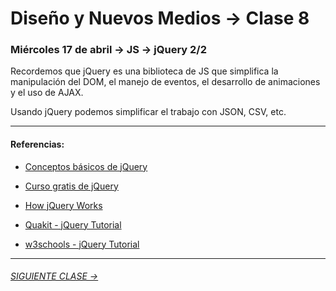 # Diseño y Nuevos Medios → Clase 8  

### Miércoles 17 de abril → JS → jQuery 2/2

Recordemos que jQuery es una biblioteca de JS que simplifica la manipulación del DOM, el manejo de eventos, el desarrollo de animaciones y el uso de AJAX.

Usando jQuery podemos simplificar el trabajo con JSON, CSV, etc.


- - - - - - 

#### Referencias:

- [Conceptos básicos de jQuery](https://www.arkaitzgarro.com/jquery/capitulo-3.html#conceptos-basicos-de-jquery)

- [Curso gratis de jQuery](https://codigofacilito.com/cursos/jquery)

- [How jQuery Works](https://learn.jquery.com/about-jquery/how-jquery-works/)

- [Quakit - jQuery Tutorial](https://www.quackit.com/jquery/tutorial/what_is_jquery.cfm)

- [w3schools - jQuery Tutorial](https://www.w3schools.com/jquery/default.asp)

- - - - - - - 

###### [SIGUIENTE CLASE →](https://github.com/profesorfaco/dno037-2019/tree/gh-pages/clase-09)
